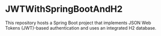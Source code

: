 # JWTWithSpringBootAndH2
This repository hosts a Spring Boot project that implements JSON Web Tokens (JWT)-based authentication and uses an integrated H2 database.
